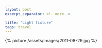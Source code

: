 ```yaml
---
layout: post
excerpt_separator: <!--more-->

title: "Light fixture"
tags: travel
---
```


{% picture /assets/images/2011-08-29.jpg %}
<!--more-->